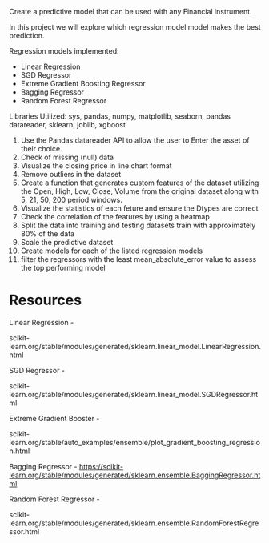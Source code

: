 Create a predictive model that can be used with any Financial instrument. 

In this project we will explore which regression model model makes the best prediction.

Regression models implemented:

- Linear Regression
- SGD Regressor
- Extreme Gradient Boosting Regressor
- Bagging Regressor
- Random Forest Regressor

Libraries Utilized:
sys, pandas, numpy, matplotlib, seaborn, pandas datareader, sklearn, joblib, xgboost

1) Use the Pandas datareader API to allow the user to Enter the asset of their choice.
2) Check of missing (null) data
3) Visualize the closing price in line chart format
4) Remove outliers in the dataset
5) Create a function that generates custom features of the dataset utilizing the Open, High, Low, Close, Volume from the original dataset along with 5, 21, 50, 200 period windows.
6) Visualize the statistics of each feture and ensure the Dtypes are correct
7) Check the correlation of the features by using a heatmap
8) Split the data into training and testing datasets train with approximately 80% of the data
9) Scale the predictive dataset 
10) Create models for each of the listed regression models
11) filter the regressors with the least mean_absolute_error value to assess the top performing model




# Resources
Linear Regression - 

scikit-learn.org/stable/modules/generated/sklearn.linear_model.LinearRegression.html


SGD Regressor - 

scikit-learn.org/stable/modules/generated/sklearn.linear_model.SGDRegressor.html


Extreme Gradient Booster -

scikit-learn.org/stable/auto_examples/ensemble/plot_gradient_boosting_regression.html


Bagging Regressor -
https://scikit-learn.org/stable/modules/generated/sklearn.ensemble.BaggingRegressor.html


Random Forest Regressor - 

scikit-learn.org/stable/modules/generated/sklearn.ensemble.RandomForestRegressor.html